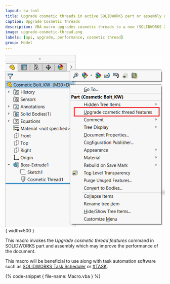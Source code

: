 ```yaml
---
layout: sw-tool
title: Upgrade cosmetic threads in active SOLIDWORKS part or assembly using SOLIDWORKS API
caption: Upgrade Cosmetic Threads
description: VBA macro upgrades cosmetic threads to a new (SOLIDWORKS 2020) version which allows to improve performance of the document
image: upgrade-cosmetic-thread.png
labels: [api, upgrade, performance, cosmetic thread]
group: Model
---
```

![Upgrade cosmetic threads command](upgrade-cosmetic-thread.png){ width=500 }

This macro invokes the *Upgrade cosmetic thread features* command in SOLIDWORKS part and assembly which may improve the performance of the document.

This macro will be beneficial to use along with task automation software such as [SOLIDWORKS Task Scheduler](https://help.solidworks.com/2019/English/SolidWorks/sldworks/c_SOLIDWORKS_Task_Scheduler_Overview.htm) or [#TASK](https://centralinnovation.com/solidworks/extensions/task-by-central-innovation).

{% code-snippet { file-name: Macro.vba } %}
